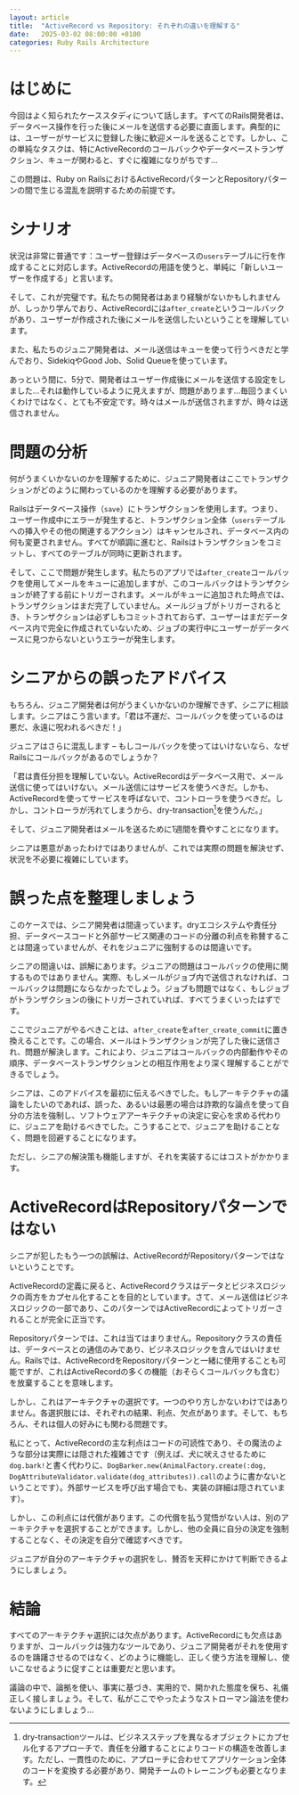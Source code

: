 ```yaml
---
layout: article
title:  "ActiveRecord vs Repository: それぞれの違いを理解する"
date:   2025-03-02 08:00:00 +0100
categories: Ruby Rails Architecture
---
```


# はじめに

今回はよく知られたケーススタディについて話します。すべてのRails開発者は、データベース操作を行った後にメールを送信する必要に直面します。典型的には、ユーザーがサービスに登録した後に歓迎メールを送ることです。しかし、この単純なタスクは、特にActiveRecordのコールバックやデータベーストランザクション、キューが関わると、すぐに複雑になりがちです…

この問題は、Ruby on RailsにおけるActiveRecordパターンとRepositoryパターンの間で生じる混乱を説明するための前提です。

# シナリオ

状況は非常に普通です：ユーザー登録はデータベースの`users`テーブルに行を作成することに対応します。ActiveRecordの用語を使うと、単純に「新しいユーザーを作成する」と言います。

そして、これが完璧です。私たちの開発者はあまり経験がないかもしれませんが、しっかり学んでおり、ActiveRecordには`after_create`というコールバックがあり、ユーザーが作成された後にメールを送信したいということを理解しています。

また、私たちのジュニア開発者は、メール送信はキューを使って行うべきだと学んでおり、SidekiqやGood Job、Solid Queueを使っています。

あっという間に、5分で、開発者はユーザー作成後にメールを送信する設定をしました…それは動作しているように見えますが、問題があります…毎回うまくいくわけではなく、とても不安定です。時々はメールが送信されますが、時々は送信されません。

# 問題の分析

何がうまくいかないのかを理解するために、ジュニア開発者はここでトランザクションがどのように関わっているのかを理解する必要があります。

Railsはデータベース操作（`save`）にトランザクションを使用します。つまり、ユーザー作成中にエラーが発生すると、トランザクション全体（`users`テーブルへの挿入やその他の関連するアクション）はキャンセルされ、データベース内の何も変更されません。すべてが順調に進むと、Railsはトランザクションをコミットし、すべてのテーブルが同時に更新されます。

そして、ここで問題が発生します。私たちのアプリでは`after_create`コールバックを使用してメールをキューに追加しますが、このコールバックはトランザクションが終了する前にトリガーされます。メールがキューに追加された時点では、トランザクションはまだ完了していません。メールジョブがトリガーされるとき、トランザクションは必ずしもコミットされておらず、ユーザーはまだデータベース内で完全に作成されていないため、ジョブの実行中にユーザーがデータベースに見つからないというエラーが発生します。

# シニアからの誤ったアドバイス

もちろん、ジュニア開発者は何がうまくいかないのか理解できず、シニアに相談します。シニアはこう言います。「君は不運だ、コールバックを使っているのは悪だ、永遠に呪われるべきだ！」

ジュニアはさらに混乱します – もしコールバックを使ってはいけないなら、なぜRailsにコールバックがあるのでしょうか？

「君は責任分担を理解していない。ActiveRecordはデータベース用で、メール送信に使ってはいけない。メール送信にはサービスを使うべきだ。しかも、ActiveRecordを使ってサービスを呼ばないで、コントローラを使うべきだ。しかし、コントローラが汚れてしまうから、dry-transaction[^1]を使うんだ。」

そして、ジュニア開発者はメールを送るために1週間を費やすことになります。

シニアは悪意があったわけではありませんが、これでは実際の問題を解決せず、状況を不必要に複雑にしています。

# 誤った点を整理しましょう

このケースでは、シニア開発者は間違っています。dryエコシステムや責任分担、データベースコードと外部サービス関連のコードの分離の利点を称賛することは間違っていませんが、それをジュニアに強制するのは間違いです。

シニアの間違いは、誤解にあります。ジュニアの問題はコールバックの使用に関するものではありません。実際、もしメールがジョブ内で送信されなければ、コールバックは問題にならなかったでしょう。ジョブも問題ではなく、もしジョブがトランザクションの後にトリガーされていれば、すべてうまくいったはずです。

ここでジュニアがやるべきことは、`after_create`を`after_create_commit`に置き換えることです。この場合、メールはトランザクションが完了した後に送信され、問題が解決します。これにより、ジュニアはコールバックの内部動作やその順序、データベーストランザクションとの相互作用をより深く理解することができるでしょう。

シニアは、このアドバイスを最初に伝えるべきでした。もしアーキテクチャの議論をしたいのであれば、誤った、あるいは最悪の場合は詐欺的な論点を使って自分の方法を強制し、ソフトウェアアーキテクチャの決定に安心を求める代わりに、ジュニアを助けるべきでした。こうすることで、ジュニアを助けることなく、問題を回避することになります。

ただし、シニアの解決策も機能しますが、それを実装するにはコストがかかります。

# ActiveRecordはRepositoryパターンではない

シニアが犯したもう一つの誤解は、ActiveRecordがRepositoryパターンではないということです。

ActiveRecordの定義に戻ると、ActiveRecordクラスはデータとビジネスロジックの両方をカプセル化することを目的としています。さて、メール送信はビジネスロジックの一部であり、このパターンではActiveRecordによってトリガーされることが完全に正当です。

Repositoryパターンでは、これは当てはまりません。Repositoryクラスの責任は、データベースとの通信のみであり、ビジネスロジックを含んではいけません。Railsでは、ActiveRecordをRepositoryパターンと一緒に使用することも可能ですが、これはActiveRecordの多くの機能（おそらくコールバックも含む）を放棄することを意味します。

しかし、これはアーキテクチャの選択です。一つのやり方しかないわけではありません。各選択肢には、それぞれの結果、利点、欠点があります。そして、もちろん、それは個人の好みにも関わる問題です。

私にとって、ActiveRecordの主な利点はコードの可読性であり、その魔法のような部分は実際には隠された複雑さです（例えば、犬に吠えさせるために`dog.bark!`と書く代わりに、`DogBarker.new(AnimalFactory.create(:dog, DogAttributeValidator.validate(dog_attributes)).call`のように書かないということです）。外部サービスを呼び出す場合でも、実装の詳細は隠されています）。

しかし、この利点には代償があります。この代償を払う覚悟がない人は、別のアーキテクチャを選択することができます。しかし、他の全員に自分の決定を強制することなく、その決定を自分で確認すべきです。

ジュニアが自分のアーキテクチャの選択をし、賛否を天秤にかけて判断できるようにしましょう。

# 結論

すべてのアーキテクチャ選択には欠点があります。ActiveRecordにも欠点はありますが、コールバックは強力なツールであり、ジュニア開発者がそれを使用するのを躊躇させるのではなく、どのように機能し、正しく使う方法を理解し、使いこなせるように促すことは重要だと思います。

議論の中で、論拠を使い、事実に基づき、実用的で、開かれた態度を保ち、礼儀正しく接しましょう。そして、私がここでやったようなストローマン論法を使わないようにしましょう…

[^1]: dry-transactionツールは、ビジネスステップを異なるオブジェクトにカプセル化するアプローチで、責任を分離することによりコードの構造を改善します。ただし、一貫性のために、アプローチに合わせてアプリケーション全体のコードを変換する必要があり、開発チームのトレーニングも必要となります。
